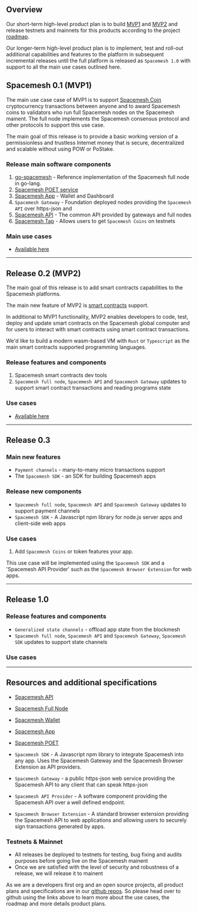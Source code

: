 ## Overview

Our short-term high-level product plan is to build [MVP1](mvp1.md) and [MVP2](mvp2.md) and release testnets and mainnets for this products according to the project [roadmap](https://github.com/spacemeshos/go-spacemesh/wiki/Roadmap).

Our longer-term high-level product plan is to implement, test and roll-out additional capabilities and features to the platform in subsequent incremental releases until the full platform is released as `Spacemesh 1.0` with support to all the main use cases outlined here.

## Spacemesh 0.1 (MVP1)

The main use case case of MVP1 is to support [Spacemesh Coin](spacemesh_coin.md) cryptocurrency transactions between anyone and to award Spacemesh coins to validators who run full Spacemesh nodes on the Spacemesh mainent. The full node implements the Spacemesh consensus protocol and other protocols to support this use case.

The main goal of this release is to provide a basic working version of a permissionless and trustless Internet money that is secure, decentralized and scalable without using POW or PoStake.

### Release main software components

1. [go-spacemesh](https://github.com/spacemeshos/go-spacemesh) - Reference implementation of the Spacemesh full node in go-lang.
2. [Spacemesh POET service](https://github.com/spacemeshos/POET)
3. [Spacemesh App](https://github.com/spacemeshos/app) - Wallet and Dashboard
4. `Spacemesh Gateway` - Foundation deployed nodes providing the `Spacemesh API` over https-json and
5. [Spacemesh API](https://github.com/spacemeshos/go-spacemesh/wiki/spacemesh-api) - The common API provided by gateways and full nodes
6. [Spacemesh Tap](tap.md) - Allows users to get `Spacemesh Coins` on testnets

### Main use cases
- [Available here](mvp1.md)

---

## Release 0.2 (MVP2)

The main goal of this release is to add smart contracts capabilities to the Spacemesh platforms.

The main new feature of MVP2 is [smart contracts](https://github.com/spacemeshos/go-spacemesh/wiki/Smart-Contracts) support.

In additional to MVP1 functionality, MVP2 enables developers to code, test, deploy and update smart contracts on the Spacemesh global computer and for users to interact with smart contracts using smart contract transactions.

We'd like to build a modern wasm-based VM with `Rust` or `Typescript` as the main smart contracts supported programming languages.

### Release features and components
1. Spacemesh smart contracts dev tools
2. `Spacemesh full node`, `Spacemesh API` and `Spacemesh Gateway` updates to support smart contract transactions and reading programs state

### Use cases
- [Available here](mvp2.md)

---

## Release 0.3

### Main new features
- `Payment channels` - many-to-many micro transactions support
- The `Spacemesh SDK` - an SDK for building Spacemesh apps

### Release new components
- `Spacemesh full node`, `Spacemesh API` and `Spacemesh Gateway` updates to support payment channels
- `Spacemesh SDK` - A Javascript npm library for node.js server apps and client-side web apps

### Use cases
1. Add `Spacemesh Coins` or token features your app.

This use case will be implemented using the `Spacemesh SDK` and a 'Spacemesh API Provider' such as the `Spacemesh Browser Extension` for web apps.

----

## Release 1.0

### Release features and components
- `Generalized state channels` - offload app state from the blockmesh
- `Spacemesh full node`, `Spacemesh API` and `Spacemesh Gateway`, `Spacemesh SDK` updates to support state channels

### Use cases

----
## Resources and additional specifications

- [Spacemesh API](https://github.com/spacemeshos/go-spacemesh/wiki/spacemesh-api)

- [Spacemesh Full Node](https://github.com/spacemeshos/go-spacemesh)

- [Spacemesh Wallet](https://github.com/spacemeshos/app/wiki/wallet)

- [Spacemesh App](https://github.com/spacemeshos/app)

- [Spacemesh POET](https://github.com/spacemeshos/poet)

- `Spacemesh SDK` - A Javascript npm library to integrate Spacemesh into any app. Uses the Spacemesh Gateway and the Spacemesh Browser Extension as API providers.
- `Spacemesh Gateway` - a public https-json web service providing the Spacemesh API to any client that can speak https-json

- `Spacemesh API Provider` - A software component providing the Spacemesh API over a well defined endpoint.

- `Spacemesh Browser Extension` - A standard browser extension providing the Spacemesh API to web applications and allowing users to securely sign transactions generated by apps.

### Testnets & Mainnet
- All releases be deployed to testnets for testing, bug fixing and audits purposes before going live on the Spacemesh mainent
- Once we are satisfied with the level of security and robustness of a release, we will release it to mainent

As we are a developers first org and an open source projects, all product plans and specifications are in our [github repos](https://github.com/spacemeshos). So please head over to github using the links above to learn more about the use cases, the roadmap and more details product plans.
